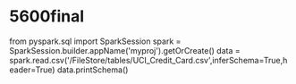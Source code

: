 # 5600final
from pyspark.sql import SparkSession
spark = SparkSession.builder.appName('myproj').getOrCreate()
data = spark.read.csv('/FileStore/tables/UCI_Credit_Card.csv',inferSchema=True,header=True)
data.printSchema()
